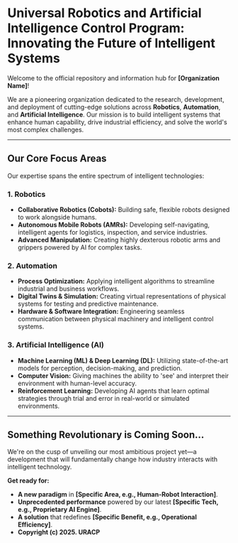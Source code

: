 # **Universal Robotics and Artificial Intelligence Control Program: Innovating the Future of Intelligent Systems**

Welcome to the official repository and information hub for **[Organization Name]**!

We are a pioneering organization dedicated to the research, development, and deployment of cutting-edge solutions across **Robotics**, **Automation**, and **Artificial Intelligence**. Our mission is to build intelligent systems that enhance human capability, drive industrial efficiency, and solve the world's most complex challenges.

---

## Our Core Focus Areas

Our expertise spans the entire spectrum of intelligent technologies:

### **1. Robotics** 
* **Collaborative Robotics (Cobots):** Building safe, flexible robots designed to work alongside humans.
* **Autonomous Mobile Robots (AMRs):** Developing self-navigating, intelligent agents for logistics, inspection, and service industries.
* **Advanced Manipulation:** Creating highly dexterous robotic arms and grippers powered by AI for complex tasks.

### **2. Automation** 
* **Process Optimization:** Applying intelligent algorithms to streamline industrial and business workflows.
* **Digital Twins & Simulation:** Creating virtual representations of physical systems for testing and predictive maintenance.
* **Hardware & Software Integration:** Engineering seamless communication between physical machinery and intelligent control systems.

### **3. Artificial Intelligence (AI)** 
* **Machine Learning (ML) & Deep Learning (DL):** Utilizing state-of-the-art models for perception, decision-making, and prediction.
* **Computer Vision:** Giving machines the ability to 'see' and interpret their environment with human-level accuracy.
* **Reinforcement Learning:** Developing AI agents that learn optimal strategies through trial and error in real-world or simulated environments.

---

##  **Something Revolutionary is Coming Soon...**

We're on the cusp of unveiling our most ambitious project yet—a development that will fundamentally change how industry interacts with intelligent technology.

**Get ready for:**

* **A new paradigm** in **[Specific Area, e.g., Human-Robot Interaction]**.
* **Unprecedented performance** powered by our latest **[Specific Tech, e.g., Proprietary AI Engine]**.
* **A solution** that redefines **[Specific Benefit, e.g., Operational Efficiency]**.
* **Copyright (c) 2025. URACP**
